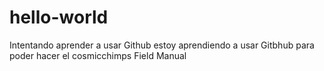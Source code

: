 # hello-world
Intentando aprender a usar Github
estoy aprendiendo a usar Gitbhub para poder hacer el cosmicchimps Field Manual
